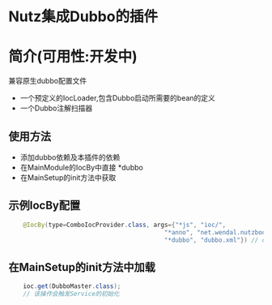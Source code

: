Nutz集成Dubbo的插件
======================

简介(可用性:开发中)
==================================

兼容原生dubbo配置文件

* 一个预定义的IocLoader,包含Dubbo启动所需要的bean的定义
* 一个Dubbo注解扫描器

使用方法
-------------------------

* 添加dubbo依赖及本插件的依赖
* 在MainModule的IocBy中直接 *dubbo
* 在MainSetup的init方法中获取

示例IocBy配置
----------------------------------------------

```java
	@IocBy(type=ComboIocProvider.class, args={"*js", "ioc/",
										   "*anno", "net.wendal.nutzbook",
										   "*dubbo", "dubbo.xml"}) // dubbo.xml是配置文件的路径
```
								   
在MainSetup的init方法中加载
-----------------------------------------------

```java
	ioc.get(DubboMaster.class);
	// 该操作会触发Service的初始化
```
